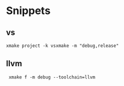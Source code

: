 # Snippets


## vs

```shell
xmake project -k vsxmake -m "debug,release"
```

## llvm

```shell
 xmake f -m debug --toolchain=llvm 
```